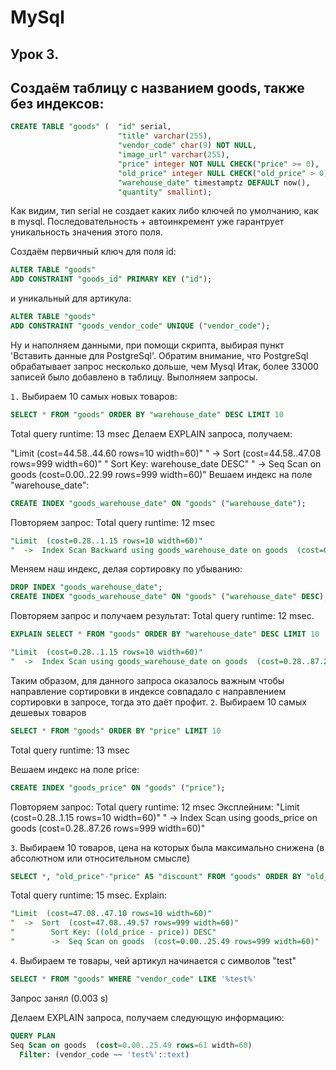 # MySql

## Урок 3.

## Создаём таблицу c названием goods, также без индексов:

```sql
CREATE TABLE "goods" (  "id" serial,
                        "title" varchar(255),
                        "vendor_code" char(9) NOT NULL,
                        "image_url" varchar(255),
                        "price" integer NOT NULL CHECK("price" >= 0),
                        "old_price" integer NULL CHECK("old_price" > 0),
                        "warehouse_date" timestamptz DEFAULT now(),
                        "quantity" smallint);
```
Как видим, тип serial не создает каких либо ключей по умолчанию, как в mysql. Последовательность + автоинкремент
уже гарантрует уникальность значения этого поля.

Создаём первичный ключ для поля id:
```sql
ALTER TABLE "goods"
ADD CONSTRAINT "goods_id" PRIMARY KEY ("id");
```
и уникальный для артикула:
```sql
ALTER TABLE "goods"
ADD CONSTRAINT "goods_vendor_code" UNIQUE ("vendor_code");
```
Ну и наполняем данными, при помощи скрипта, выбирая пункт 'Вставить данные для PostgreSql'.
Обратим внимание, что PostgreSql обрабатывает запрос несколько дольше, чем Mysql
Итак, более 33000 записей было добавлено в таблицу.
Выполняем запросы.

`1.` Выбираем 10 самых новых товаров:
```sql
SELECT * FROM "goods" ORDER BY "warehouse_date" DESC LIMIT 10
```
Total query runtime: 13 msec
Делаем EXPLAIN запроса, получаем:

"Limit  (cost=44.58..44.60 rows=10 width=60)"
"  ->  Sort  (cost=44.58..47.08 rows=999 width=60)"
"        Sort Key: warehouse_date DESC"
"        ->  Seq Scan on goods  (cost=0.00..22.99 rows=999 width=60)"
Вешаем индекс на поле "warehouse_date":
```sql
CREATE INDEX "goods_warehouse_date" ON "goods" ("warehouse_date");
```
Повторяем запрос:
Total query runtime: 12 msec
```sql
"Limit  (cost=0.28..1.15 rows=10 width=60)"
"  ->  Index Scan Backward using goods_warehouse_date on goods  (cost=0.28..87.24 rows=999 width=60)"
```
Меняем наш индекс, делая сортировку по убыванию:
```sql
DROP INDEX "goods_warehouse_date";
CREATE INDEX "goods_warehouse_date" ON "goods" ("warehouse_date" DESC);
```
Повторяем запрос и получаем результат:
Total query runtime: 12 msec.
```sql
EXPLAIN SELECT * FROM "goods" ORDER BY "warehouse_date" DESC LIMIT 10

"Limit  (cost=0.28..1.15 rows=10 width=60)"
"  ->  Index Scan using goods_warehouse_date on goods  (cost=0.28..87.24 rows=999 width=60)"
```
Таким образом, для данного запроса оказалось важным чтобы направление сортировки в индексе совпадало с направлением
сортировки в запросе, тогда это даёт профит.
`2`. Выбираем 10 самых дешевых товаров
```sql
SELECT * FROM "goods" ORDER BY "price" LIMIT 10
```
Total query runtime: 13 msec

Вешаем индекс на поле price:
```sql
CREATE INDEX "goods_price" ON "goods" ("price");
```
Повторяем запрос:
Total query runtime: 12 msec
Эксплейним:
"Limit  (cost=0.28..1.15 rows=10 width=60)"
"  ->  Index Scan using goods_price on goods  (cost=0.28..87.26 rows=999 width=60)"

`3`. Выбираем 10 товаров, цена на которых была максимально снижена (в абсолютном или относительном смысле)
```sql
SELECT *, "old_price"-"price" AS "discount" FROM "goods" ORDER BY "old_price"-"price" DESC LIMIT 10
```
Total query runtime: 15 msec.
Explain:
```sql
"Limit  (cost=47.08..47.10 rows=10 width=60)"
"  ->  Sort  (cost=47.08..49.57 rows=999 width=60)"
"        Sort Key: ((old_price - price)) DESC"
"        ->  Seq Scan on goods  (cost=0.00..25.49 rows=999 width=60)"
```

`4`. Выбираем те товары, чей артикул начинается с символов "test"
```sql
SELECT * FROM "goods" WHERE "vendor_code" LIKE '%test%'
```
Запрос занял (0.003 s)

Делаем EXPLAIN запроса, получаем следующую информацию:

```sql
QUERY PLAN
Seq Scan on goods  (cost=0.00..25.49 rows=61 width=60)
  Filter: (vendor_code ~~ 'test%'::text)
```
